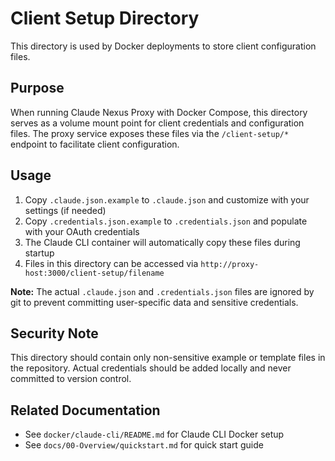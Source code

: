 # Client Setup Directory

This directory is used by Docker deployments to store client configuration files.

## Purpose

When running Claude Nexus Proxy with Docker Compose, this directory serves as a volume mount point for client credentials and configuration files. The proxy service exposes these files via the `/client-setup/*` endpoint to facilitate client configuration.

## Usage

1. Copy `.claude.json.example` to `.claude.json` and customize with your settings (if needed)
2. Copy `.credentials.json.example` to `.credentials.json` and populate with your OAuth credentials
3. The Claude CLI container will automatically copy these files during startup
4. Files in this directory can be accessed via `http://proxy-host:3000/client-setup/filename`

**Note:** The actual `.claude.json` and `.credentials.json` files are ignored by git to prevent committing user-specific data and sensitive credentials.

## Security Note

This directory should contain only non-sensitive example or template files in the repository. Actual credentials should be added locally and never committed to version control.

## Related Documentation

- See `docker/claude-cli/README.md` for Claude CLI Docker setup
- See `docs/00-Overview/quickstart.md` for quick start guide

